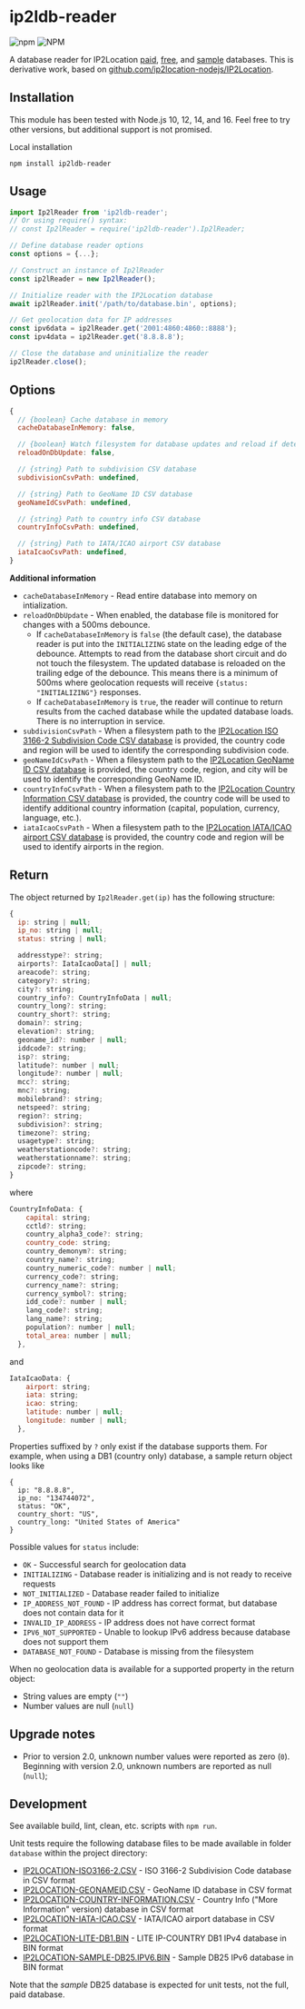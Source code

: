 # ip2ldb-reader

![npm](https://img.shields.io/npm/v/ip2ldb-reader)
![NPM](https://img.shields.io/npm/l/ip2ldb-reader)

A database reader for IP2Location [paid](https://www.ip2location.com/database), [free](https://lite.ip2location.com/database), and [sample](https://www.ip2location.com/development-libraries) databases. This is derivative work, based on [github.com/ip2location-nodejs/IP2Location](https://github.com/ip2location-nodejs/IP2Location).

## Installation

This module has been tested with Node.js 10, 12, 14, and 16. Feel free to try other versions, but additional support is not promised.

Local installation

```
npm install ip2ldb-reader
```

## Usage

```JavaScript
import Ip2lReader from 'ip2ldb-reader';
// Or using require() syntax:
// const Ip2lReader = require('ip2ldb-reader').Ip2lReader;

// Define database reader options
const options = {...};

// Construct an instance of Ip2lReader
const ip2lReader = new Ip2lReader();

// Initialize reader with the IP2Location database
await ip2lReader.init('/path/to/database.bin', options);

// Get geolocation data for IP addresses
const ipv6data = ip2lReader.get('2001:4860:4860::8888');
const ipv4data = ip2lReader.get('8.8.8.8');

// Close the database and uninitialize the reader
ip2lReader.close();
```

## Options

```JavaScript
{
  // {boolean} Cache database in memory
  cacheDatabaseInMemory: false,

  // {boolean} Watch filesystem for database updates and reload if detected
  reloadOnDbUpdate: false,

  // {string} Path to subdivision CSV database
  subdivisionCsvPath: undefined,

  // {string} Path to GeoName ID CSV database
  geoNameIdCsvPath: undefined,

  // {string} Path to country info CSV database
  countryInfoCsvPath: undefined,

  // {string} Path to IATA/ICAO airport CSV database
  iataIcaoCsvPath: undefined,
}
```

**Additional information**

- `cacheDatabaseInMemory` - Read entire database into memory on intialization.
- `reloadOnDbUpdate` - When enabled, the database file is monitored for changes with a 500ms debounce.
  - If `cacheDatabaseInMemory` is `false` (the default case), the database reader is put into the `INITIALIZING` state on the leading edge of the debounce. Attempts to read from the database short circuit and do not touch the filesystem. The updated database is reloaded on the trailing edge of the debounce. This means there is a minimum of 500ms where geolocation requests will receive `{status: "INITIALIZING"}` responses.
  - If `cacheDatabaseInMemory` is `true`, the reader will continue to return results from the cached database while the updated database loads. There is no interruption in service.
- `subdivisionCsvPath` - When a filesystem path to the [IP2Location ISO 3166-2 Subdivision Code CSV database](https://www.ip2location.com/free/iso3166-2) is provided, the country code and region will be used to identify the corresponding subdivision code.
- `geoNameIdCsvPath` - When a filesystem path to the [IP2Location GeoName ID CSV database](https://www.ip2location.com/free/geoname-id) is provided, the country code, region, and city will be used to identify the corresponding GeoName ID.
- `countryInfoCsvPath` - When a filesystem path to the [IP2Location Country Information CSV database](https://www.ip2location.com/free/country-information) is provided, the country code will be used to identify additional country information (capital, population, currency, language, etc.).
- `iataIcaoCsvPath` - When a filesystem path to the [IP2Location IATA/ICAO airport CSV database](https://github.com/ip2location/ip2location-iata-icao) is provided, the country code and region will be used to identify airports in the region.

## Return

The object returned by `Ip2lReader.get(ip)` has the following structure:

```JavaScript
{
  ip: string | null;
  ip_no: string | null;
  status: string | null;

  addresstype?: string;
  airports?: IataIcaoData[] | null;
  areacode?: string;
  category?: string;
  city?: string;
  country_info?: CountryInfoData | null;
  country_long?: string;
  country_short?: string;
  domain?: string;
  elevation?: string;
  geoname_id?: number | null;
  iddcode?: string;
  isp?: string;
  latitude?: number | null;
  longitude?: number | null;
  mcc?: string;
  mnc?: string;
  mobilebrand?: string;
  netspeed?: string;
  region?: string;
  subdivision?: string;
  timezone?: string;
  usagetype?: string;
  weatherstationcode?: string;
  weatherstationname?: string;
  zipcode?: string;
}
```

where

```JavaScript
CountryInfoData: {
    capital: string;
    cctld?: string;
    country_alpha3_code?: string;
    country_code: string;
    country_demonym?: string;
    country_name?: string;
    country_numeric_code?: number | null;
    currency_code?: string;
    currency_name?: string;
    currency_symbol?: string;
    idd_code?: number | null;
    lang_code?: string;
    lang_name?: string;
    population?: number | null;
    total_area: number | null;
  },
```

and

```JavaScript
IataIcaoData: {
    airport: string;
    iata: string;
    icao: string;
    latitude: number | null;
    longitude: number | null;
  },
```

Properties suffixed by `?` only exist if the database supports them. For example, when using a DB1 (country only) database, a sample return object looks like

```
{
  ip: "8.8.8.8",
  ip_no: "134744072",
  status: "OK",
  country_short: "US",
  country_long: "United States of America"
}
```

Possible values for `status` include:

- `OK` - Successful search for geolocation data
- `INITIALIZING` - Database reader is initializing and is not ready to receive requests
- `NOT_INITIALIZED` - Database reader failed to initialize
- `IP_ADDRESS_NOT_FOUND` - IP address has correct format, but database does not contain data for it
- `INVALID_IP_ADDRESS` - IP address does not have correct format
- `IPV6_NOT_SUPPORTED` - Unable to lookup IPv6 address because database does not support them
- `DATABASE_NOT_FOUND` - Database is missing from the filesystem

When no geolocation data is available for a supported property in the return object:

- String values are empty (`""`)
- Number values are null (`null`)

## Upgrade notes

- Prior to version 2.0, unknown number values were reported as zero (`0`). Beginning with version 2.0, unknown numbers are reported as null (`null`);

## Development

See available build, lint, clean, etc. scripts with `npm run`.

Unit tests require the following database files to be made available in folder `database` within the project directory:

- [IP2LOCATION-ISO3166-2.CSV](https://www.ip2location.com/free/iso3166-2) - ISO 3166-2 Subdivision Code database in CSV format
- [IP2LOCATION-GEONAMEID.CSV](https://www.ip2location.com/free/geoname-id) - GeoName ID database in CSV format
- [IP2LOCATION-COUNTRY-INFORMATION.CSV](https://www.ip2location.com/free/country-information) - Country Info ("More Information" version) database in CSV format
- [IP2LOCATION-IATA-ICAO.CSV](https://github.com/ip2location/ip2location-iata-icao) - IATA/ICAO airport database in CSV format
- [IP2LOCATION-LITE-DB1.BIN](https://lite.ip2location.com/database/db1-ip-country) - LITE IP-COUNTRY DB1 IPv4 database in BIN format
- [IP2LOCATION-SAMPLE-DB25.IPV6.BIN](https://www.ip2location.com/database/db25-ip-country-region-city-latitude-longitude-zipcode-timezone-isp-domain-netspeed-areacode-weather-mobile-elevation-usagetype-addresstype-category) - Sample DB25 IPv6 database in BIN format

Note that the _sample_ DB25 database is expected for unit tests, not the full, paid database.
